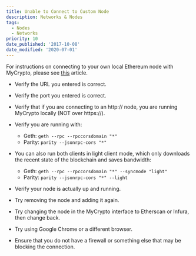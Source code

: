 ```yaml
---
title: Unable to Connect to Custom Node
description: Networks & Nodes
tags:
  - Nodes
  - Networks
priority: 10
date_published: '2017-10-08'
date_modified: '2020-07-01'
---
```


For instructions on connecting to your own local Ethereum node with MyCrypto, please see [this](/developers/run-your-own-node-with-mycrypto) article.

* Verify the URL you entered is correct.

* Verify the port you entered is correct.

* Verify that if you are connecting to an http:// node, you are running MyCrypto locally (NOT over https://).

* Verify you are running with:
  * Geth: `geth --rpc --rpccorsdomain "*"`
  * Parity: `parity --jsonrpc-cors "*"`

* You can also run both clients in light client mode, which only downloads the recent state of the blockchain and saves bandwidth:
  * Geth: `geth --rpc --rpccorsdomain "*" --syncmode "light"`
  * Parity: `parity --jsonrpc-cors "*" --light`

* Verify your node is actually up and running.

* Try removing the node and adding it again.

* Try changing the node in the MyCrypto interface to Etherscan or Infura, then change back.

* Try using Google Chrome or a different browser.

* Ensure that you do not have a firewall or something else that may be blocking the connection.
